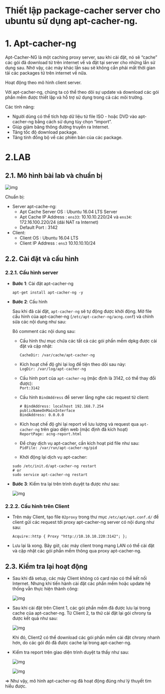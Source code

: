 # Thiết lập package-cacher server cho ubuntu sử dụng apt-cacher-ng.
# 1. Apt-cacher-ng
Apt-Cacher-NG là một caching proxy server, sau khi cài đặt, nó sẽ “cache” các gói đã download từ trên internet về và đặt tại server cho những lần sử dụng sau. Nhờ vậy, các máy khác lần sau sẽ không cần phải mất thời gian tải các packages từ trên internet về nữa.

Hoạt động theo mô hình client server.

Với apt-cacher-ng, chúng ta có thể theo dõi sự update và download các gói phần mềm được thiết lập và hỗ trợ sử dụng trong cả các môi trường.

Các tính năng:
- Người dùng có thể tích hợp dữ liệu từ file ISO - hoặc DVD vào apt-cacher-ng bằng cách sử dụng tùy chọn “import”.
- Giúp giảm băng thông đường truyền ra Internet.
- Tăng tốc độ download package.
- Tăng tính đồng bộ về các phiên bản của các package.

# 2.LAB
## 2.1.	Mô hình bài lab và chuẩn bị

![img](./images/acng.2.png)

Chuẩn bị:
- Server apt-cache-ng:
	-	Apt Cache Server OS   : Ubuntu 16.04 LTS Server
	-	Apt Cache IP Address  : `ens33`: 10.10.10.220/24  và `ens34`: 172.16.100.220/24 (dải NAT ra Internet)
	-	Default Port	      : 3142
- Client:
	-	Client OS             : Ubuntu 16.04 LTS
	-	Client IP Address     : `ens3` 10.10.10.10/24

<a name = '2.2'></a>
## 2.2.	Cài đặt và cấu hình

<a name = '2.2.1'></a>
### 2.2.1.	Cấu hình server 

- **Bước 1**: Cài đặt apt-cacher-ng

	`apt-get install apt-cacher-ng -y`

- **Bước 2**: Cấu hình

	Sau khi đã cài đặt, `apt-cacher-ng` sẽ tự động được khởi động. Mở file cấu hình của apt-cacher-ng (`/etc/apt-cacher-ng/acng.conf`) và chỉnh sửa các nội dung như sau:  

	Bỏ comment các nội dung sau:

	- Cấu hình thư mục chứa các tất cả các gói phần mềm dpkg được cài đặt và cập nhật:

		`CacheDir: /var/cache/apt-cacher-ng`

	- Kích hoạt chế độ ghi lại log để tiện theo dõi sau này:  
		`LogDir: /var/log/apt-cacher-ng`

	- Cấu hình port của `apt-cacher-ng` (mặc định là 3142, có thể thay đổi được):  
		`Port:3142`

	- Cấu hình `BindAddress` để server lắng nghe các request từ client:   
		```
		# BindAddress: localhost 192.168.7.254 publicNameOnMainInterface
		BindAddress: 0.0.0.0
		```

	- Kích hoạt chế độ ghi lại report về lưu lượng và request qua `apt-cacher-ng` trên giao diện web (mặc định đã kích hoạt)  
		`ReportPage: acng-report.html`

	- Để chạy dịch vụ apt-cacher, cần kích hoạt pid file như sau:  
		`PidFile: /var/run/apt-cacher-ng/pid`

	- Khởi động lại dịch vụ apt-cacher: 
	
	```
	sudo /etc/init.d/apt-cacher-ng restart 
	# or
	sudo service apt-cacher-ng restart 
	```
- **Bước 3**: Kiểm tra lại trên trình duyệt ta được như sau:

	![img](./images/acng.3.png)

<a name = '2.2.2'></a>
### 2.2.2.	Cấu hình trên Client

- Trên máy Client, tạo file `02proxy` trong thư mục `/etc/apt/apt.conf.d/` để client gửi các request tới proxy apt-cacher-ng server có nội dung như sau: 

	`Acquire::http { Proxy "http://10.10.10.220:3142"; };`

- Lưu lại là xong. Bây giờ, các máy client trong mạng LAN có thể cài đặt và cập nhật các gói phần mềm thông qua proxy apt-cacher-ng. 

<a name = '2.3'></a>
## 2.3.	Kiểm tra lại hoạt động

- Sau khi đã setup, các máy Client không có card nào có thể kết nối Internet. Nhưng khi tiến hành cài đặt các phần mềm hoặc update hệ thống vẫn thực hiện thành công: 

	![img](./images/acng.4.png)

- Sau khi cài đặt trên Client 1, các gói phần mềm đã được lưu lại trong cache của apt-cacher-ng. Từ Client 2, ta thử cài đặt lại gói chrony ta được kết quả như sau:

	![img](./images/acng.5.png)

	Khi đó, Client2 có thể download các gói phần mềm cài đặt chrony nhanh hơn, do các gói đó đã được cache lại trong apt-cacher-ng.

- Kiểm tra report trên giao diện trình duyệt ta thấy như sau:

	![img](./images/acng.6.png)

	![img](./images/acng.7.png)

=> Như vậy, mô hình apt-cacher-ng đã hoạt động đúng như lý thuyết tìm hiểu được. 

<a name = '3'></a>